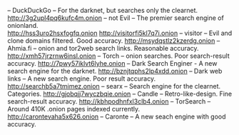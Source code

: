 
– DuckDuckGo – For the darknet, but searches only the clearnet.
    http://3g2upl4pq6kufc4m.onion 
– not Evil – The premier search engine of onionland.   
    http://hss3uro2hsxfogfq.onion 
    http://visitorfi5kl7q7i.onion – visitor – Evil and clone domains filtered. Good accuracy.
    http://msydqstlz2kzerdg.onion – Ahmia.fi – onion and tor2web search links. Reasonable accuracy.
    http://xmh57jrzrnw6insl.onion – Torch – onion searches. Poor search-result accuracy.
    http://7pwy57iklvt6lyhe.onion – Dark Search Enginer - A new search engine for the darknet.
    http://bznjtqphs2lp4xdd.onion – Dark web links – A new search engine. Poor result accuracy.
    http://searchb5a7tmimez.onion – searx – Search engine for the clearnet. Categories.
    http://gjobqjj7wyczbqie.onion – Candle – Retro-like-design. Fine search-result accuracy.
    http://kbhpodhnfxl3clb4.onion – TorSearch – Around 410K .onion pages indexed currently.
    http://carontevaha5x626.onion – Caronte – A new seach engine with good accuracy.
